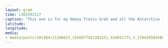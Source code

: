 ```yaml
---
layout: gram
time: 1365392127
caption: "This one is for my Homie Travis Groh and all the Antarctica Janos out there. Eat your heart out."
latitude: 
longitude: 
media:
- media/posts/201304/11246623_1556077451281251_424011771_n_17842658458000351.jpg
---
```

